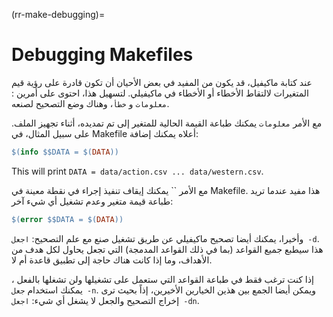 (rr-make-debugging)=
# Debugging Makefiles

عند كتابة ماكيفيل، قد يكون من المفيد في بعض الأحيان أن تكون قادرة على رؤية قيم المتغيرات لالتقاط الأخطاء أو الأخطاء في ماكيفيلي. لتسهيل هذا، احتوى على أمرين : `معلومات` و `خطأ`، وهناك وضع التصحيح لصنعه.

مع الأمر `معلومات` يمكنك طباعة القيمة الحالية للمتغير إلى تم تمديده، أثناء تجهيز الملف. على سبيل المثال، في Makefile أعلاه يمكنك إضافة:

```makefile
$(info $$DATA = $(DATA))
```

This will print `DATA = data/action.csv ... data/western.csv`.

مع الأمر `` يمكنك إيقاف تنفيذ إجراء في نقطة معينة في Makefile. هذا مفيد عندما تريد طباعة قيمة متغير وعدم تشغيل أي شيء آخر:

```makefile
$(error $$DATA = $(DATA))
```

وأخيرا، يمكنك أيضا تصحيح ماكيفيلي عن طريق تشغيل صنع مع علم التصحيح: `اجعل -d`. هذا سيطبع جميع القواعد (بما في ذلك القواعد المدمجة) التي تجعل يحاول لكل هدف من الأهداف، وما إذا كانت هناك حاجة إلى تطبيق قاعدة أم لا.

إذا كنت ترغب فقط في طباعة القواعد التي ستعمل على تشغيلها ولن تشغلها بالفعل ، يمكنك استخدام `جعل -n`. ويمكن أيضا الجمع بين هذين الخيارين الأخيرين، إذاً بحيث ترى إخراج التصحيح والجعل لا يشغل أي شيء: `اجعل -dn`.
